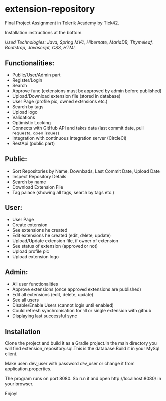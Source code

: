 # extension-repository

Final Project Assignment in Telerik Academy by Tick42.

Installation instructions at the bottom.

*Used Technologies: Java, Spring MVC, Hibernate, MariaDB, Thymeleaf, Bootstrap, Javascript, CSS, HTML*

## Functionalities:

- Public/User/Admin part
- Register/Login 
- Search
- Approve func (extensions must be approved by admin before published)
- Upload/Download extension file (stored in database)
- User Page (profile pic, owned extensions etc.)
- Search by tags
- Upload logo
- Validations
- Optimistic Locking
- Connects with GitHub API and takes data (last commit date, pull requests, open issues)
- Integration with continuous integration server (CircleCi)
- RestApi (public part)

## Public:

- Sort Repositories by Name, Downloads, Last Commit Date, Upload Date
- Inspect Repository Details
- Search by name
- Download Extension File
- Tag palace (showing all tags, search by tags etc.)

## User:

- User Page
- Create extension
- See extensions he created
- Edit extensions he created (edit, delete, update)
- Upload/Update extension file, if owner of extension
- See status of extension (approved or not)
- Upload profile pic
- Upload extension logo

## Admin:

- All user functionalities
- Approve extensions (once approved extensions are published)
- Edit all extensions (edit, delete, update)
- See all users
- Disable/Enable Users (cannot login until enabled)
- Could refresh synchronisation for all or single extension with github
- Displaying last successful sync


## Installation

Clone the project and build it as a Gradle project.In the main directory you will find extension_repository.sql.This is the database.Build it in your MySql client.

Make user: dev_user with password dev_user  or change it from application.properties.

The program runs on port 8080.  So run it and open http://localhost:8080/ in your browser. 

Enjoy!
